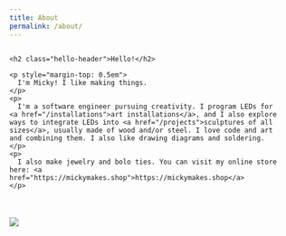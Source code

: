 ```yaml
---
title: About
permalink: /about/
---
```



<style>
.about-me-img {
  margin-top: 2.5em;
}
.hello-header {
  margin-top: 1em;
  margin-bottom: 0;
}
</style>


<div class="column-container">
  <div class="p column" style="flex: 1.5; padding-right: 2em;">

    <h2 class="hello-header">Hello!</h2>

    <p style="margin-top: 0.5em">
      I'm Micky! I like making things.
    </p>
    <p>
      I'm a software engineer pursuing creativity. I program LEDs for <a href="/installations">art installations</a>, and I also explore ways to integrate LEDs into <a href="/projects">sculptures of all sizes</a>, usually made of wood and/or steel. I love code and art and combining them. I also like drawing diagrams and soldering.
    </p>
    <p>
      I also make jewelry and bolo ties. You can visit my online store here: <a href="https://mickymakes.shop">https://mickymakes.shop</a>
    </p>
  </div>
  <div class="p column" style="flex: 1;">
    <img
      class="about-me-img fit-image card-shadow"
      src="{{ '/assets/images/about-me.jpeg' | relative_url }}"
    />
  </div>
</div>
